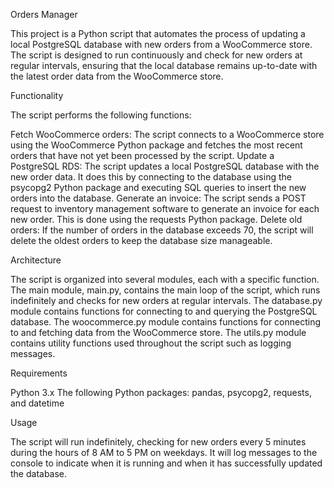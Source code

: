 Orders Manager 

This project is a Python script that automates the process of updating a local PostgreSQL database with new orders from a WooCommerce store. The script is designed to run continuously and check for new orders at regular intervals, ensuring that the local database remains up-to-date with the latest order data from the WooCommerce store.

Functionality

The script performs the following functions:

Fetch WooCommerce orders: The script connects to a WooCommerce store using the WooCommerce Python package and fetches the most recent orders that have not yet been processed by the script. Update a PostgreSQL RDS: The script updates a local PostgreSQL database with the new order data. It does this by connecting to the database using the psycopg2 Python package and executing SQL queries to insert the new orders into the database.
Generate an invoice: The script sends a POST request to inventory management software to generate an invoice for each new order. This is done using the requests Python package. Delete old orders: If the number of orders in the database exceeds 70, the script will delete the oldest orders to keep the database size manageable.

Architecture

The script is organized into several modules, each with a specific function. The main module, main.py, contains the main loop of the script, which runs indefinitely and checks for new orders at regular intervals. The database.py module contains functions for connecting to and querying the PostgreSQL database. The woocommerce.py module contains functions for connecting to and fetching data from the WooCommerce store. The utils.py module contains utility functions used throughout the script such as logging messages.

Requirements

Python 3.x
The following Python packages: 
    pandas, psycopg2, requests, and datetime

Usage

The script will run indefinitely, checking for new orders every 5 minutes during the hours of 8 AM to 5 PM on weekdays. It will log messages to the console to indicate when it is running and when it has successfully updated the database.
